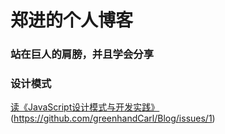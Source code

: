 # 郑进的个人博客

### 站在巨人的肩膀，并且学会分享

### 设计模式
[读《JavaScript设计模式与开发实践》](https://github.com/greenhandCarl/Blog/issues/1)(https://github.com/greenhandCarl/Blog/issues/1)
